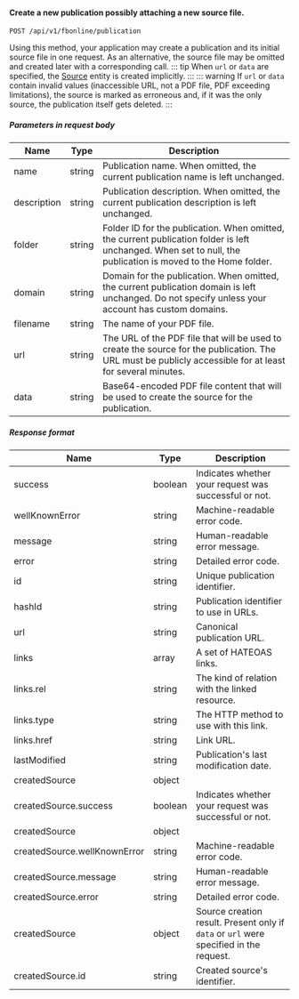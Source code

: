 #### Create a new publication possibly attaching a new source file.
`POST /api/v1/fbonline/publication`

Using this method, your application may create a publication and its initial source file in one request. As an 
alternative, the source file may be omitted and created later with a corresponding call.
::: tip
When `url` or `data` are specified, the [Source](#the-source-entity) entity is created implicitly.
:::
::: warning
If `url` or `data` contain invalid values (inaccessible URL, not a PDF file, PDF exceeding limitations),
the source is marked as erroneous and, if it was the only source, the publication itself gets deleted.
:::
##### Parameters in request body
|Name|Type|Description|
|-|-|-|
|name|string|Publication name. When omitted, the current publication name is left unchanged.|
|description|string|Publication description. When omitted, the current publication description is left unchanged.|
|folder|string|Folder ID for the publication. When omitted, the current publication folder is left unchanged. When set to null, the publication is moved to the Home folder.|
|domain|string|Domain for the publication. When omitted, the current publication domain is left unchanged. Do not specify unless your account has custom domains.|
|filename|string|The name of your PDF file.|
|url|string|The URL of the PDF file that will be used to create the source for the publication. The URL must be publicly accessible for at least for several minutes.|
|data|string|Base64-encoded PDF file content that will be used to create the source for the publication.|
##### Response format
|Name|Type|Description|
|-|-|-|
|success|boolean|Indicates whether your request was successful or not.|
|wellKnownError|string|Machine-readable error code.|
|message|string|Human-readable error message.|
|error|string|Detailed error code.|
|id|string|Unique publication identifier.|
|hashId|string|Publication identifier to use in URLs.|
|url|string|Canonical publication URL.|
|links|array|A set of HATEOAS links.|
|links.rel|string|The kind of relation with the linked resource.|
|links.type|string|The HTTP method to use with this link.|
|links.href|string|Link URL.|
|lastModified|string|Publication's last modification date.|
|createdSource|object||
|createdSource.success|boolean|Indicates whether your request was successful or not.|
|createdSource|object||
|createdSource.wellKnownError|string|Machine-readable error code.|
|createdSource.message|string|Human-readable error message.|
|createdSource.error|string|Detailed error code.|
|createdSource|object|Source creation result. Present only if `data` or `url` were specified in the request.|
|createdSource.id|string|Created source's identifier.|
